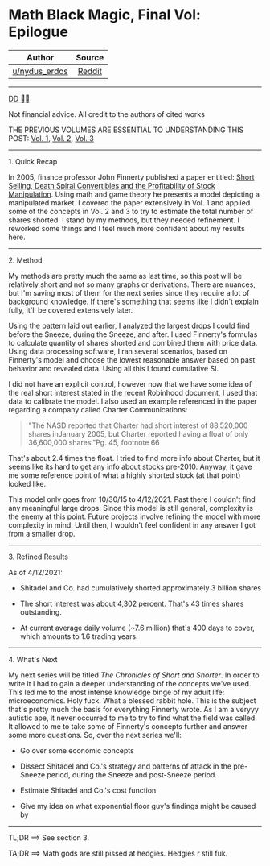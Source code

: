 Math Black Magic, Final Vol: Epilogue
=====================================

| Author       | Source       | 
| :-------------: |:-------------:|
|  [u/nydus_erdos](https://www.reddit.com/user/nydus_erdos/) | [Reddit](https://www.reddit.com/r/Superstonk/comments/odrnbv/math_black_magic_final_vol_epilogue/) | 

---

[DD 👨‍🔬](https://www.reddit.com/r/Superstonk/search?q=flair_name%3A%22DD%20%F0%9F%91%A8%E2%80%8D%F0%9F%94%AC%22&restrict_sr=1)

Not financial advice. All credit to the authors of cited works

THE PREVIOUS VOLUMES ARE ESSENTIAL TO UNDERSTANDING THIS POST: [Vol. 1](https://www.reddit.com/r/Superstonk/comments/nw8281/math_black_magic_vol_1_why_it_is_mathematically/), [Vol. 2](https://www.reddit.com/r/Superstonk/comments/nwy0oz/math_black_magic_vol_2_the_limit_does_not_exist/), [Vol. 3](https://www.reddit.com/r/Superstonk/comments/nya5ps/math_black_magic_vol_3_trillion_short_share_seance/)

----------------------------------------------------------------------------------------------------------------------------------------------------

1\. Quick Recap

In 2005, finance professor John Finnerty published a paper entitled: [Short Selling, Death Spiral Convertibles and the Profitability of Stock Manipulation](https://www.sec.gov/comments/s7-08-08/s70808-318.pdf). Using math and game theory he presents a model depicting a manipulated market. I covered the paper extensively in Vol. 1 and applied some of the concepts in Vol. 2 and 3 to try to estimate the total number of shares shorted. I stand by my methods, but they needed refinement. I reworked some things and I feel much more confident about my results here.

----------------------------------------------------------------------------------------------------------------------------------------------------

2\. Method

My methods are pretty much the same as last time, so this post will be relatively short and not so many graphs or derivations. There are nuances, but I'm saving most of them for the next series since they require a lot of background knowledge. If there's something that seems like I didn't explain fully, it'll be covered extensively later.

Using the pattern laid out earlier, I analyzed the largest drops I could find before the Sneeze, during the Sneeze, and after. I used Finnerty's formulas to calculate quantity of shares shorted and combined them with price data. Using data processing software, I ran several scenarios, based on Finnerty's model and choose the lowest reasonable answer based on past behavior and revealed data. Using all this I found cumulative SI.

I did not have an explicit control, however now that we have some idea of the real short interest stated in the recent Robinhood document, I used that data to calibrate the model. I also used an example referenced in the paper regarding a company called Charter Communications:

> "The NASD reported that Charter had short interest of 88,520,000 shares inJanuary 2005, but Charter reported having a float of only 36,600,000 shares."Pg. 45, footnote 66

That's about 2.4 times the float. I tried to find more info about Charter, but it seems like its hard to get any info about stocks pre-2010. Anyway, it gave me some reference point of what a highly shorted stock (at that point) looked like.

This model only goes from 10/30/15 to 4/12/2021. Past there I couldn't find any meaningful large drops. Since this model is still general, complexity is the enemy at this point. Future projects involve refining the model with more complexity in mind. Until then, I wouldn't feel confident in any answer I got from a smaller drop.

----------------------------------------------------------------------------------------------------------------------------------------------------

3\. Refined Results

As of 4/12/2021:

-   Shitadel and Co. had cumulatively shorted approximately 3 billion shares

-   The short interest was about 4,302 percent. That's 43 times shares outstanding.

-   At current average daily volume (~7.6 million) that's 400 days to cover, which amounts to 1.6 trading years.

----------------------------------------------------------------------------------------------------------------------------------------------------

4\. What's Next

My next series will be titled *The Chronicles of Short and Shorter*. In order to write it I had to gain a deeper understanding of the concepts we've used. This led me to the most intense knowledge binge of my adult life: microeconomics. Holy fuck. What a blessed rabbit hole. This is the subject that's pretty much the basis for everything Finnerty wrote. As I am a veryyy autistic ape, it never occurred to me to try to find what the field was called. It allowed to me to take some of Finnerty's concepts further and answer some more questions. So, over the next series we'll:

-   Go over some economic concepts

-   Dissect Shitadel and Co.'s strategy and patterns of attack in the pre-Sneeze period, during the Sneeze and post-Sneeze period.

-   Estimate Shitadel and Co.'s cost function

-   Give my idea on what exponential floor guy's findings might be caused by

----------------------------------------------------------------------------------------------------------------------------------------------------

TL;DR ==> See section 3.

TA;DR ==> Math gods are still pissed at hedgies. Hedgies r still fuk.
